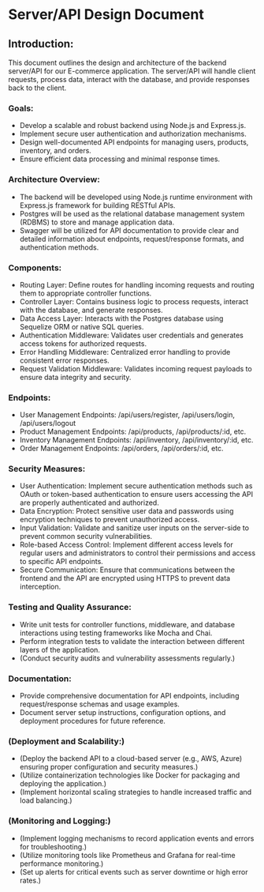 # Server/API Design Document

## Introduction:
This document outlines the design and architecture of the backend server/API for our E-commerce application. The server/API will handle client requests, process data, interact with the database, and provide responses back to the client.

### Goals:
- Develop a scalable and robust backend using Node.js and Express.js.
- Implement secure user authentication and authorization mechanisms.
- Design well-documented API endpoints for managing users, products, inventory, and orders.
- Ensure efficient data processing and minimal response times.

### Architecture Overview:
- The backend will be developed using Node.js runtime environment with Express.js framework for building RESTful APIs.
- Postgres will be used as the relational database management system (RDBMS) to store and manage application data.
- Swagger will be utilized for API documentation to provide clear and detailed information about endpoints, request/response formats, and authentication methods.

### Components:
- Routing Layer: Define routes for handling incoming requests and routing them to appropriate controller functions.
- Controller Layer: Contains business logic to process requests, interact with the database, and generate responses.
- Data Access Layer: Interacts with the Postgres database using Sequelize ORM or native SQL queries.
- Authentication Middleware: Validates user credentials and generates access tokens for authorized requests.
- Error Handling Middleware: Centralized error handling to provide consistent error responses.
- Request Validation Middleware: Validates incoming request payloads to ensure data integrity and security.

### Endpoints:
- User Management Endpoints: /api/users/register, /api/users/login, /api/users/logout
- Product Management Endpoints: /api/products, /api/products/:id, etc.
- Inventory Management Endpoints: /api/inventory, /api/inventory/:id, etc.
- Order Management Endpoints: /api/orders, /api/orders/:id, etc.

### Security Measures:
- User Authentication: Implement secure authentication methods such as OAuth or token-based authentication to ensure users accessing the API are properly authenticated and authorized.
- Data Encryption: Protect sensitive user data and passwords using encryption techniques to prevent unauthorized access.
- Input Validation: Validate and sanitize user inputs on the server-side to prevent common security vulnerabilities.
- Role-based Access Control: Implement different access levels for regular users and administrators to control their permissions and access to specific API endpoints.
- Secure Communication: Ensure that communications between the frontend and the API are encrypted using HTTPS to prevent data interception.

### Testing and Quality Assurance:
- Write unit tests for controller functions, middleware, and database interactions using testing frameworks like Mocha and Chai.
- Perform integration tests to validate the interaction between different layers of the application.
- (Conduct security audits and vulnerability assessments regularly.)

### Documentation:
- Provide comprehensive documentation for API endpoints, including request/response schemas and usage examples.
- Document server setup instructions, configuration options, and deployment procedures for future reference.

### (Deployment and Scalability:)
- (Deploy the backend API to a cloud-based server (e.g., AWS, Azure) ensuring proper configuration and security measures.)
- (Utilize containerization technologies like Docker for packaging and deploying the application.)
- (Implement horizontal scaling strategies to handle increased traffic and load balancing.)

### (Monitoring and Logging:)
- (Implement logging mechanisms to record application events and errors for troubleshooting.)
- (Utilize monitoring tools like Prometheus and Grafana for real-time performance monitoring.)
- (Set up alerts for critical events such as server downtime or high error rates.)